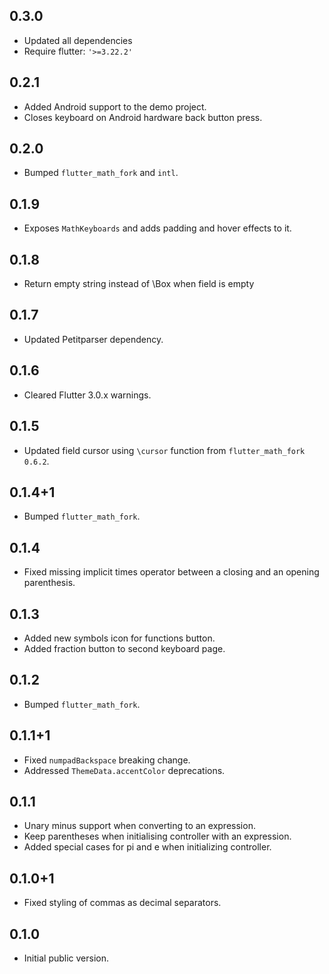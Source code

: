## 0.3.0

* Updated all dependencies
* Require flutter: `'>=3.22.2'` 

## 0.2.1

* Added Android support to the demo project.
* Closes keyboard on Android hardware back button press.

## 0.2.0

* Bumped `flutter_math_fork` and `intl`.

## 0.1.9

* Exposes `MathKeyboards` and adds padding and hover effects to it.

## 0.1.8

* Return empty string instead of \\Box when field is empty

## 0.1.7

* Updated Petitparser dependency.

## 0.1.6

* Cleared Flutter 3.0.x warnings.

## 0.1.5

* Updated field cursor using `\cursor` function from `flutter_math_fork 0.6.2`.

## 0.1.4+1

* Bumped `flutter_math_fork`.

## 0.1.4

* Fixed missing implicit times operator between a closing and an opening parenthesis. 

## 0.1.3

* Added new symbols icon for functions button.
* Added fraction button to second keyboard page.

## 0.1.2

* Bumped `flutter_math_fork`.

## 0.1.1+1

* Fixed `numpadBackspace` breaking change.
* Addressed `ThemeData.accentColor` deprecations.

## 0.1.1

* Unary minus support when converting to an expression.
* Keep parentheses when initialising controller with an expression.
* Added special cases for pi and e when initializing controller.

## 0.1.0+1

* Fixed styling of commas as decimal separators.

## 0.1.0

* Initial public version.
